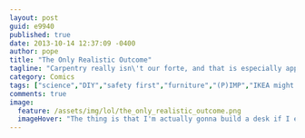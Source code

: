 ```yaml
---
layout: post
guid: e9940
published: true
date: 2013-10-14 12:37:09 -0400
author: pope
title: "The Only Realistic Outcome"
tagline: "Carpentry really isn\'t our forte, and that is especially apparent in this 66% true story about Scott\'s recent move to a new apartment. "
category: Comics
tags: ["science","DIY","safety first","furniture","(P)IMP","IKEA might have been a better idea"]
comments: true 
image:
  feature: /assets/img/lol/the_only_realistic_outcome.png
  imageHover: "The thing is that I'm actually gonna build a desk if I ever find a hardware store that has all the pieces I need at once. Or I was, but now I have a table. So fuck that."
---
```


